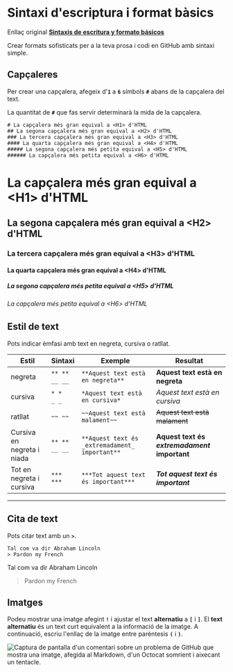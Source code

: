 # Sintaxi d'escriptura i format bàsics

Enllaç original [**Sintaxis de escritura y formato básicos**](https://docs.github.com/es/get-started/writing-on-github/getting-started-with-writing-and-formatting-on-github/basic-writing-and-formatting-syntax)

Crear formats sofisticats per a la teva prosa i codi en GitHub amb sintaxi simple.

## Capçaleres

Per crear una capçalera, afegeix d'**```1```** a **```6```** símbols **```#```** abans de la capçalera del text.

La quantitat de **```#```** que fas servir determinarà la mida de la capçalera.
  
```
# La capçalera més gran equival a <H1> d'HTML
## La segona capçalera més gran equival a <H2> d'HTML
### La tercera capçalera més gran equival a <H3> d'HTML
#### La quarta capçalera més gran equival a <H4> d'HTML
##### La segona capçalera més petita equival a <H5> d'HTML
###### La capçalera més petita equival a <H6> d'HTML
```

# La capçalera més gran equival a \<H1> d'HTML
## La segona capçalera més gran equival a \<H2> d'HTML
### La tercera capçalera més gran equival a \<H3> d'HTML
#### La quarta capçalera més gran equival a \<H4> d'HTML
##### La segona capçalera més petita equival a \<H5> d'HTML
###### La capçalera més petita equival a \<H6> d'HTML

## Estil de text

Pots indicar èmfasi amb text en negreta, cursiva o ratllat.
  
Estil|Sintaxi|Exemple|Resultat
-- | -- | -- | -- |
negreta | ```** **``` <br> ```__ __``` |```**Aquest text està en negreta**``` | **Aquest text està en negreta**
cursiva | ```* *``` <br> ```_ _``` | ```*Aquest text està en cursiva*``` | *Aquest text està en cursiva*
ratllat | ```~~ ~~``` | ```~~Aquest text està malament~~``` | ~~Aquest text està malament~~
Cursiva en negreta i niada | ```** **``` <br> ```__ __``` | ```**Aquest text és _extremadament_ important**``` | **Aquest text és _extremadament_ important**
Tot en negreta i cursiva | ```*** ***``` | ```***Tot aquest text és important***``` | ***Tot aquest text és important***


<hr>

## Cita de text

Pots citar text amb un **```>```**.
 
 
 ```
 Tal com va dir Abraham Lincoln
 > Pardon my French
 ```
 
 Tal com va dir Abraham Lincoln
 > Pardon my French


## Imatges

Podeu mostrar una imatge afegint **```!```** i ajustar el text **alternatiu** a **```[```** i **```]```**. El **text alternatiu** és un text curt equivalent a la informació de la imatge. A continuació, escriu l'enllaç de la imatge entre parèntesis **```(```** i **```)```**.


![Captura de pantalla d'un comentari sobre un problema de GitHub que mostra una imatge, afegida al Markdown, d'un Octocat somrient i aixecant un tentacle.](https://myoctocat.com/assets/images/base-octocat.svg)
